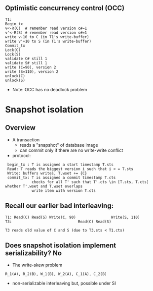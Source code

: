 

## Optimistic concurrency control (OCC)
```
T1:
Begin_tx
v<-R(C)  # remember read version c#=1
v'<-R(S) # remember read version s#=1
write v-10 to C (in T1's write-buffer)
write v'+10 to S (in T1's write-buffer)
Commit_tx
Lock(C)
Lock(S)
validate C# still 1
validate S# still 1
write (C=90), version 2
write (S=110), version 2
unlock(C)
unlock(S)
```
* Note: OCC has no deadlock problem

# Snapshot isolation

## Overview
* A transaction
  * reads a "snapshot" of database image
  * can commit only if there are no write-write conflict
* protocol:
```
 begin_tx : T is assigned a start timestamp T.sts
 Read: T reads the biggest version i such that i < = T.sts
 Write: buffers writes, T.wset += {C}
 commit_tx: T is assigned a commit timestamp T.cts
            checks for all T' such that T'.cts \in [T.sts, T.cts] whether T'.wset and T.wset overlaps
            write item with version T.cts
```

## Recall our earlier bad interleaving: 
```
T1: Read(C) Read(S) Write(C, 90)                Write(S, 110)
T3:                              Read(C) Read(S)

T3 reads old value of C and S (due to T3.sts < T1.cts)
```


## Does snapshot isolation implement serializability? No
* The write-skew problem
```
R_1(A), R_2(B), W_1(B), W_2(A), C_1(A), C_2(B)
```
* non-serializable interleaving but, possible under SI
